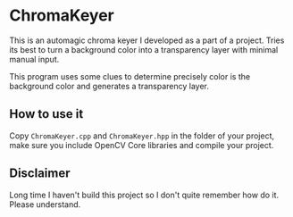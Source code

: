 # ChromaKeyer #
This is an automagic chroma keyer I developed as a part of a project. Tries its best to turn a background color into a transparency layer with minimal manual input.

This program uses some clues to determine precisely color is the background color and generates a transparency layer.

## How to use it ##
Copy `ChromaKeyer.cpp` and `ChromaKeyer.hpp` in the folder of your project, make sure you include OpenCV Core libraries and compile your project.

## Disclaimer ##
Long time I haven't build this project so I don't quite remember how do it. Please understand.
